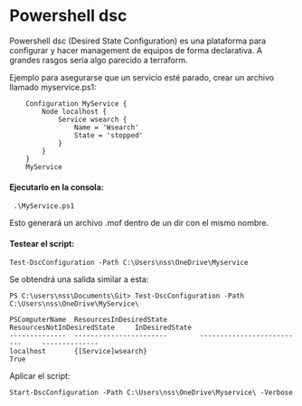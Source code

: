 # Powershell dsc 

Powershell dsc (Desired State Configuration) es una plataforma para configurar y hacer management de equipos de forma declarativa. A grandes rasgos sería algo parecido a terraform.


Ejemplo para asegurarse que un servicio esté parado, crear un archivo llamado myservice.ps1:

```
    Configuration MyService {
        Node localhost {
            Service wsearch {
                Name = 'Wsearch'
                State = 'stopped'
            }
        }
    }
    MyService
```
#### Ejecutarlo en la consola:

     .\MyService.ps1

Esto generará un archivo .mof dentro de un dir con el mismo nombre.

#### Testear el script:

    Test-DscConfiguration -Path C:\Users\nss\OneDrive\Myservice    

Se obtendrá una salida similar a esta:

    PS C:\users\nss\Documents\Git> Test-DscConfiguration -Path C:\Users\nss\OneDrive\MyService\

    PSComputerName  ResourcesInDesiredState        ResourcesNotInDesiredState     InDesiredState
    --------------  -----------------------        --------------------------     --------------
    localhost       {[Service]wsearch}                                            True

Aplicar el script:

    Start-DscConfiguration -Path C:\Users\nss\OneDrive\Myservice\ -Verbose

